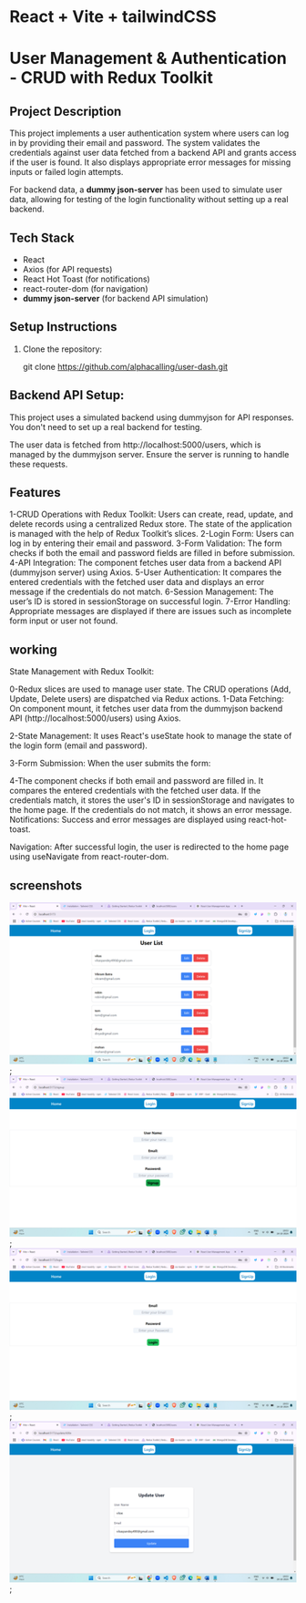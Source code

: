 # React + Vite + tailwindCSS

# User Management & Authentication - CRUD with Redux Toolkit

## Project Description
This project implements a user authentication system where users can log in by providing their email and password. The system validates the credentials against user data fetched from a backend API and grants access if the user is found. It also displays appropriate error messages for missing inputs or failed login attempts.

For backend data, a **dummy json-server**  has been used to simulate user data, allowing for testing of the login functionality without setting up a real backend.

## Tech Stack
- React
- Axios (for API requests)
- React Hot Toast (for notifications)
- react-router-dom (for navigation)
- **dummy json-server** (for backend API simulation)

## Setup Instructions

1. Clone the repository:

   git clone https://github.com/alphacalling/user-dash.git

## Backend API Setup:

This project uses a simulated backend using dummyjson for API responses. You don't need to set up a real backend for testing.

The user data is fetched from http://localhost:5000/users, which is managed by the dummyjson server. Ensure the server is running to handle these requests.

## Features
1-CRUD Operations with Redux Toolkit:
Users can create, read, update, and delete records using a centralized Redux store. The state of the application is managed with the help of Redux Toolkit’s slices.
2-Login Form: Users can log in by entering their email and password.
3-Form Validation: The form checks if both the email and password fields are filled in before submission.
4-API Integration: The component fetches user data from a backend API (dummyjson server) using Axios.
5-User Authentication: It compares the entered credentials with the fetched user data and displays an error message if the credentials do not match.
6-Session Management: The user’s ID is stored in sessionStorage on successful login.
7-Error Handling: Appropriate messages are displayed if there are issues such as incomplete form input or user not found.


## working 

State Management with Redux Toolkit:

0-Redux slices are used to manage user state. The CRUD operations (Add, Update, Delete users) are dispatched via Redux actions.
1-Data Fetching: On component mount, it fetches user data from the dummyjson backend API (http://localhost:5000/users) using Axios.

2-State Management: It uses React's useState hook to manage the state of the login form (email and password).

3-Form Submission: When the user submits the form:

4-The component checks if both email and password are filled in.
It compares the entered credentials with the fetched user data.
If the credentials match, it stores the user's ID in sessionStorage and navigates to the home page.
If the credentials do not match, it shows an error message.
Notifications: Success and error messages are displayed using react-hot-toast.

Navigation: After successful login, the user is redirected to the home page using useNavigate from react-router-dom.

## screenshots
![Alt text](assets/Screenshot%20(121).png);
![Alt text](assets/Screenshot%20(122).png);
![Alt text](assets/Screenshot%20(123).png);
![Alt text](assets/Screenshot%20(124).png);